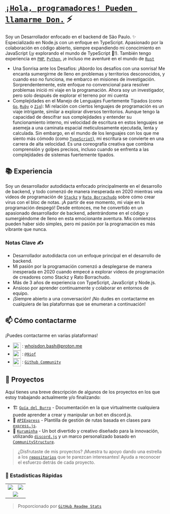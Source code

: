 # [`¡Hola, programadores! Pueden llamarme Don.`]() ⚡  <img src="https://komarev.com/ghpvc/?username=whoisdon&style=flat-square" alt="" align="center" />

Soy un Desarrollador enfocado en el backend de São Paulo. ✨ Especializado en Node.js con un enfoque en TypeScript. Apasionado por la colaboración en código abierto, siempre expandiendo mi conocimiento en JavaScript (¡y explorando el mundo de TypeScript 👀!). También tengo experiencia en [`PHP`], [`Python`], ¡e incluso me aventuré en el mundo de [`Rust`]

- Una Sonrisa ante los Desafíos: ¡Abordo los desafíos con una sonrisa! Me encanta sumergirme de lleno en problemas y territorios desconocidos, y cuando eso no funciona, me embarco en misiones de investigación. Sorprendentemente, este enfoque no convencional para resolver problemas inició mi viaje en la programación. Ahora soy un investigador, pero solo después de explorar el terreno por mi cuenta
- Complejidades en el Manejo de Lenguajes Fuertemente Tipados (como [`Go`], [`Ruby`] o [`Zig`]): Mi relación con ciertos lenguajes de programación es un viaje intrigante, similar a explorar diversos territorios. Aunque tengo la capacidad de descifrar sus complejidades y entender su funcionamiento interno, mi velocidad de escritura en estos lenguajes se asemeja a una caminata espacial meticulosamente ejecutada, lenta y calculada. Sin embargo, en el mundo de los lenguajes con los que me siento más cómodo (como [`TypeScript`]), mi escritura se convierte en una carrera de alta velocidad. Es una coreografía creativa que combina comprensión y golpes precisos, incluso cuando se enfrenta a las complejidades de sistemas fuertemente tipados.

## 📚 Experiencia

Soy un desarrollador autodidacta enfocado principalmente en el desarrollo de backend, y todo comenzó de manera inesperada en 2020 mientras veía videos de programación de [`Stackz`] y [`Rato Borrachudo`] sobre cómo crear virus con el bloc de notas. ¡A partir de ese momento, mi viaje en la programación despegó! Desde entonces, me he convertido en un apasionado desarrollador de backend, adentrándome en el código y sumergiéndome de lleno en esta emocionante aventura. Mis comienzos pueden haber sido simples, pero mi pasión por la programación es más vibrante que nunca.

### Notas Clave ✍️

- Desarrollador autodidacta con un enfoque principal en el desarrollo de backend.
- Mi pasión por la programación comenzó a desplegarse de manera inesperada en 2020 cuando empecé a explorar videos de programación de creadores como Stackz y Rato Borrachudo.
- Más de 3 años de experiencia con TypeScript, JavaScript y Node.js.
- Ansioso por aprender continuamente y colaborar en entornos de equipo.
- ¡Siempre abierto a una conversación! ¡No dudes en contactarme en cualquiera de las plataformas que se enumeran a continuación!

## 📫 Cómo contactarme

¡Puedes contactarme en varias plataformas!
- <img src="https://i.imgur.com/y8edTyt.png" align="center" width="25" height="25"> :  whoisdon.bash@proton.me
- <img src="https://i.imgur.com/Hi1oMJ5.png" align="center" width="25" height="25"> : [`@9iof`](https://discord.com/users/828677274659586068)
- <img src="https://i.imgur.com/ir5Mt1n.png" align="center" width="25" height="25"> : [`Github Community`](https://github.com/whoisdon)

## 🔭 Proyectos

Aquí tienes una breve descripción de algunos de los proyectos en los que estoy trabajando actualmente y/o finalizando:

- 🏗️ [`Guía del Burro`] - Documentación en la que virtualmente cualquiera puede aprender a crear y manipular un bot en discord.js.
- 🚂 [`APIExpress`] - Plantilla de gestión de rutas basada en clases para [`express.js`].
- 🤖 [`Kuruminha`] - Un bot divertido y creativo diseñado para la innovación, utilizando [`discord.js`] y un marco personalizado basado en [`CommunityStructure`].

> ¿Disfrutaste de mis proyectos? ¡Muestra tu apoyo dando una estrella a los [`repositorios`] que te parezcan interesantes! Ayuda a reconocer el esfuerzo detrás de cada proyecto.

### 👀 Estadísticas Rápidas

<table>
  <tr>
    <td align="center" style="padding=0;width=50%;">
      <img align="center" style="padding=0;" src="https://github-readme-stats.vercel.app/api?username=whoisdon&show_icons=true&title_color=4F8CC9&text_color=9f9f9f&bg_color=151515&hide_border=true&icon_color=4F8CC9&hide_title=true&count_private=true%22" />
    </td>
    <td align="center" style="padding=0;width=50%;">
      <img align="center" style="padding=0;" src="https://github-readme-stats.vercel.app/api/top-langs/?username=whoisdon&layout=compact&title_color=4F8CC9&text_color=9f9f9f&bg_color=151515&hide_border=true&icon_color=4F8CC9&hide=visual%20basic&count_private=true" />
    </td>
  </tr>
  <tr>
    <td align="center" colspan="2" style="padding=0;width=100%;">
      <img align="center" style="padding=0;" src="https://github-readme-activity-graph.vercel.app/graph?username=whoisdon&theme=tokyo-night&custom_title=Whoisdon's%20Contribution%20Graph" />
    </td>
  </tr>
</table>

> Proporcionado por [`GitHub Readme Stats`]


<!----------------- ENLACES --------------->
[`Ruby`]:                https://www.ruby-lang.org/en/
[`Zig`]:                 https://ziglang.org/
[`PHP`]:                 https://www.php.net/
[`Python`]:              https://www.python.org/
[`TypeScript`]:          https://www.typescriptlang.org/
[`Kotlin`]:              https://kotlinlang.org/
[`Java`]:                https://adoptopenjdk.net/
[`Rust`]:                https://www.rust-lang.org/
[`Go`]:                  https://golang.org
[`Discord`]:             https://discord.com/
[`discord.js`]:          https://discord.js.org/#/
[`express.js`]:          https://expressjs.com/
[`repositorios`]:        https://github.com/whoisdon?tab=repositories
[`GitHub Readme Stats`]: https://github.com/anuraghazra/github-readme-stats

<!--------------- Youtube ----------------->
[`Stackz`]:             https://www.youtube.com/@STACKZOFICIAL
[`Rato Borrachudo`]:    https://www.youtube.com/@RatoBorrachudo

<!--------------- Proyectos ----------------->
[`CommunityStructure`]: https://github.com/whoisdon/CommunityStructure
[`Guía del Burro`]:       https://github.com/whoisdon/donkeyguide
[`APIExpress`]:         https://github.com/whoisdon/APIExpress
[`Kuruminha`]:          https://github.com/whoisdon/CommunityStructure/tree/Kuruminha
